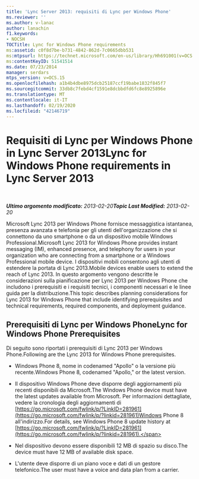 ```yaml
---
title: 'Lync Server 2013: requisiti di Lync per Windows Phone'
ms.reviewer: ''
ms.author: v-lanac
author: lanachin
f1.keywords:
- NOCSH
TOCTitle: Lync for Windows Phone requirements
ms:assetid: c0f8d7be-b731-4842-862d-7c0665dbb531
ms:mtpsurl: https://technet.microsoft.com/en-us/library/Hh691001(v=OCS.15)
ms:contentKeyID: 51541514
ms.date: 07/23/2014
manager: serdars
mtps_version: v=OCS.15
ms.openlocfilehash: a1b4b4dbe8975dcb25187ccf19babe1832f845f7
ms.sourcegitcommit: 33db8c7febd4cf1591e8dcbbdfd6fc8e8925896e
ms.translationtype: MT
ms.contentlocale: it-IT
ms.lasthandoff: 02/19/2020
ms.locfileid: "42146719"
---
```

<div data-xmlns="http://www.w3.org/1999/xhtml">

<div class="topic" data-xmlns="http://www.w3.org/1999/xhtml" data-msxsl="urn:schemas-microsoft-com:xslt" data-cs="http://msdn.microsoft.com/">

<div data-asp="https://msdn2.microsoft.com/asp">

# <a name="lync-for-windows-phone-requirements-in-lync-server-2013"></a><span data-ttu-id="46ad8-102">Requisiti di Lync per Windows Phone in Lync Server 2013</span><span class="sxs-lookup"><span data-stu-id="46ad8-102">Lync for Windows Phone requirements in Lync Server 2013</span></span>

</div>

<div id="mainSection">

<div id="mainBody">

<span> </span>

<span data-ttu-id="46ad8-103">_**Ultimo argomento modificato:** 2013-02-20_</span><span class="sxs-lookup"><span data-stu-id="46ad8-103">_**Topic Last Modified:** 2013-02-20_</span></span>

<span data-ttu-id="46ad8-104">Microsoft Lync 2013 per Windows Phone fornisce messaggistica istantanea, presenza avanzata e telefonia per gli utenti dell'organizzazione che si connettono da uno smartphone o da un dispositivo mobile Windows Professional.</span><span class="sxs-lookup"><span data-stu-id="46ad8-104">Microsoft Lync 2013 for Windows Phone provides instant messaging (IM), enhanced presence, and telephony for users in your organization who are connecting from a smartphone or a Windows Professional mobile device.</span></span> <span data-ttu-id="46ad8-105">I dispositivi mobili consentono agli utenti di estendere la portata di Lync 2013.</span><span class="sxs-lookup"><span data-stu-id="46ad8-105">Mobile devices enable users to extend the reach of Lync 2013.</span></span> <span data-ttu-id="46ad8-106">In questo argomento vengono descritte le considerazioni sulla pianificazione per Lync 2013 per Windows Phone che includono i prerequisiti e i requisiti tecnici, i componenti necessari e le linee guida per la distribuzione.</span><span class="sxs-lookup"><span data-stu-id="46ad8-106">This topic describes planning considerations for Lync 2013 for Windows Phone that include identifying prerequisites and technical requirements, required components, and deployment guidance.</span></span>

<div>

## <a name="lync-for-windows-phone-prerequisites"></a><span data-ttu-id="46ad8-107">Prerequisiti di Lync per Windows Phone</span><span class="sxs-lookup"><span data-stu-id="46ad8-107">Lync for Windows Phone Prerequisites</span></span>

<span data-ttu-id="46ad8-108">Di seguito sono riportati i prerequisiti di Lync 2013 per Windows Phone.</span><span class="sxs-lookup"><span data-stu-id="46ad8-108">Following are the Lync 2013 for Windows Phone prerequisites.</span></span>

  - <span data-ttu-id="46ad8-109">Windows Phone 8, nome in codenamed "Apollo" o la versione più recente.</span><span class="sxs-lookup"><span data-stu-id="46ad8-109">Windows Phone 8, codenamed "Apollo," or the latest version.</span></span>

  - <span data-ttu-id="46ad8-110">Il dispositivo Windows Phone deve disporre degli aggiornamenti più recenti disponibili da Microsoft.</span><span class="sxs-lookup"><span data-stu-id="46ad8-110">The Windows Phone device must have the latest updates available from Microsoft.</span></span> <span data-ttu-id="46ad8-111">Per informazioni dettagliate, vedere la cronologia degli aggiornamenti di [https://go.microsoft.com/fwlink/p/?LinkID=281961](https://go.microsoft.com/fwlink/p/?linkid=281961)Windows Phone 8 all'indirizzo.</span><span class="sxs-lookup"><span data-stu-id="46ad8-111">For details, see Windows Phone 8 update history at [https://go.microsoft.com/fwlink/p/?LinkID=281961](https://go.microsoft.com/fwlink/p/?linkid=281961).</span></span>

  - <span data-ttu-id="46ad8-112">Nel dispositivo devono essere disponibili 12 MB di spazio su disco.</span><span class="sxs-lookup"><span data-stu-id="46ad8-112">The device must have 12 MB of available disk space.</span></span>

  - <span data-ttu-id="46ad8-113">L'utente deve disporre di un piano voce e dati di un gestore telefonico.</span><span class="sxs-lookup"><span data-stu-id="46ad8-113">The user must have a voice and data plan from a carrier.</span></span>

</div>

</div>

<span> </span>

</div>

</div>

</div>

